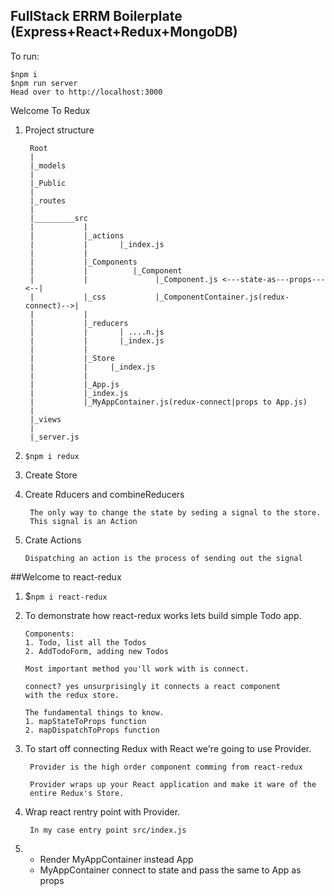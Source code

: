 ## FullStack ERRM Boilerplate (Express+React+Redux+MongoDB)

To run:

    $npm i
    $npm run server
    Head over to http://localhost:3000


Welcome To Redux
1. Project structure
    
        Root
        |
        |_models
        |
        |_Public
        |
        |_routes
        |
        |_________src
        |           |
        |           |_actions
        |           |       |_index.js
        |           |
        |           |_Components
        |           |          |_Component
        |           |               |_Component.js <---state-as---props---<--|
        |           |_css           |_ComponentContainer.js(redux-connect)-->|
        |           |
        |           |_reducers
        |           |       | ....n.js
        |           |       |_index.js
        |           |
        |           |_Store
        |           |     |_index.js
        |           |
        |           |_App.js
        |           |_index.js
        |           |_MyAppContainer.js(redux-connect|props to App.js)
        |
        |_views
        |
        |_server.js

2.  `$npm i redux`
3.  Create Store
4.  Create Rducers and combineReducers

         The only way to change the state by seding a signal to the store.
         This signal is an Action
5.  Crate Actions

        Dispatching an action is the process of sending out the signal

##Welcome to react-redux

1.  $`npm i react-redux `
2.  To demonstrate how react-redux works lets build simple Todo app.

        Components:
        1. Todo, list all the Todos
        2. AddTodoForm, adding new Todos

        Most important method you'll work with is connect.

        connect? yes unsurprisingly it connects a react component
        with the redux store.

        The fundamental things to know.
        1. mapStateToProps function
        2. mapDispatchToProps function

3. To start off connecting Redux with React we're going to use Provider.

        Provider is the high order component comming from react-redux

        Provider wraps up your React application and make it ware of the
        entire Redux's Store.

4. Wrap react rentry point with Provider.

        In my case entry point src/index.js

5.  * Render MyAppContainer instead App
    * MyAppContainer connect to state and pass the same to App as props




